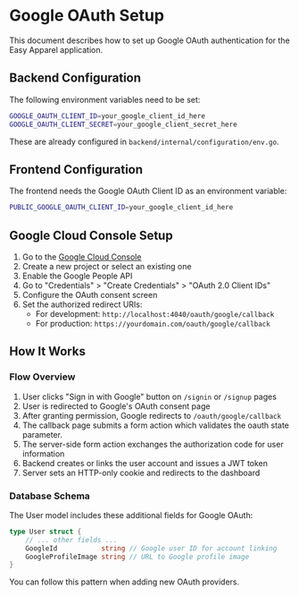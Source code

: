 # Google OAuth Setup

This document describes how to set up Google OAuth authentication for the Easy Apparel application.

## Backend Configuration

The following environment variables need to be set:

```bash
GOOGLE_OAUTH_CLIENT_ID=your_google_client_id_here
GOOGLE_OAUTH_CLIENT_SECRET=your_google_client_secret_here
```

These are already configured in `backend/internal/configuration/env.go`.

## Frontend Configuration

The frontend needs the Google OAuth Client ID as an environment variable:

```bash
PUBLIC_GOOGLE_OAUTH_CLIENT_ID=your_google_client_id_here
```

## Google Cloud Console Setup

1. Go to the [Google Cloud Console](https://console.cloud.google.com/)
2. Create a new project or select an existing one
3. Enable the Google People API
4. Go to "Credentials" > "Create Credentials" > "OAuth 2.0 Client IDs"
5. Configure the OAuth consent screen
6. Set the authorized redirect URIs:
   - For development: `http://localhost:4040/oauth/google/callback`
   - For production: `https://yourdomain.com/oauth/google/callback`

## How It Works

### Flow Overview

1. User clicks "Sign in with Google" button on `/signin` or `/signup` pages
2. User is redirected to Google's OAuth consent page
3. After granting permission, Google redirects to `/oauth/google/callback`
4. The callback page submits a form action which validates the oauth state parameter.
5. The server-side form action exchanges the authorization code for user information
6. Backend creates or links the user account and issues a JWT token
7. Server sets an HTTP-only cookie and redirects to the dashboard

### Database Schema

The User model includes these additional fields for Google OAuth:

```go
type User struct {
    // ... other fields ...
    GoogleId           string // Google user ID for account linking
    GoogleProfileImage string // URL to Google profile image
}
```

You can follow this pattern when adding new OAuth providers.
